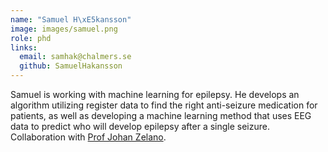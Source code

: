 ```yaml
---
name: "Samuel H\xE5kansson"
image: images/samuel.png
role: phd
links:
  email: samhak@chalmers.se
  github: SamuelHakansson
---
```


Samuel is working with machine learning for epilepsy. He develops an algorithm utilizing register data to find the right anti-seizure medication for patients, as well as developing a machine learning method that uses EEG data to predict who will develop epilepsy after a single seizure.
Collaboration with [Prof Johan Zelano](https://www.gu.se/en/research/johan-zelano). 